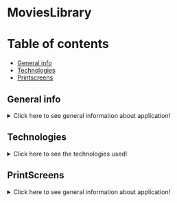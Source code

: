 ﻿# MoviesLibrary

# Table of contents
* [General info](#general-info)
* [Technologies](#technologies)
* [Printscreens](#printscreens)

## General info

<details>
    <summary>Click here to see general information about application!</summary>
        <br>
        Movies Library is a web app which allows user to store information about his favourite movies. Search features uses IMBD API (movie data base - >https://www.imdb.com/) for looking information about the movie. The amount of data pulled from IMBD is limited by the API. The API itself is free and is taken from RapidApi hub.
        </br>
        App allows user to perform following actions:
        <ul>
          <li>Search for a movie using search engine. Splitted into three subsearch features:</li>
            <ul>
                <li>Exact search by title (returns only one movie based on exact title, stored in the same way as in IMBD),</li>
                <li>Overall search by title (returns all movies which have similar title),</li>
                <li>Search by IMBD ID (returns only one movie based on IMBD ID, which is unique for each movie).</li>
            </ul>
          <li>Edit movie before saving record to Database. At this point user is able to:
            <ul>
                <li>rate the movie (in a scale 0-5),</li>
                <li>assign predefined tag,</li>
                <li>flag if the movie has been watched or is it on wishlist,</li>
                <li>paste the link to streaming portal, where movie can be found</li>
                <li>write own comments about the film</li>
            </ul>
          <li>Browse, update and delete movies stored in Movie Library</li>
          <li>Search for a particular movie using filter engine with predefined filters</li>
          <li>Create movie tags and store them in Database</li>
          <li>Browse, update and delete tags stored in Tags Library</li>    
</details>

## Technologies

<details>
    <summary>Click here to see the technologies used!</summary>
        <ul>
          <li>Python 3.8.5</li>
          <li>Django 3.2.8</li>          
          <li>HTML 5</li>
          <li>CSS 3</li>
          <li>Docker</li>
          <li>Docker Compose</li>
          <li>Bootstrap</li>
          <li>AWS Elasticbeanstalk</li>
          <li>AWS S3</li>
          <li>AWS RDS</li>
        </ul>
</details>

## PrintScreens

<details>
<summary>Click here to see general information about application!</summary>

Welcome Page
![first](https://user-images.githubusercontent.com/64482501/152367907-a7540b25-104e-4a41-940c-22bd9e39d078.jpg)

    
Page with search engines and example of search result
![first_a](https://user-images.githubusercontent.com/64482501/152367988-37d31ed8-ee71-4c1c-b6df-467e84259e35.jpg)


Page with information about movie after clicking Edit movie details
![second](https://user-images.githubusercontent.com/64482501/152368121-60a803ba-75fd-4a24-a614-88aa07f05a03.jpg)


Page with movies stored in Data Base, together with search and filter options.
![third](https://user-images.githubusercontent.com/64482501/152368535-b7a88fcf-1e2f-4e65-adae-c570c2fd3dc1.jpg)


Page with movie tags
![fifth](https://user-images.githubusercontent.com/64482501/152368657-c7a9d6fd-eb78-4476-8531-3d5029f39592.jpg)

</details>
